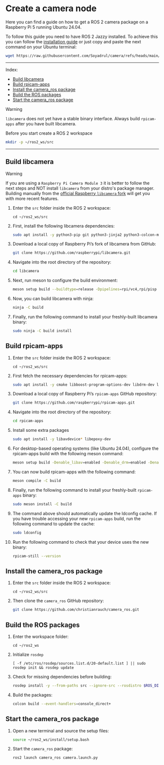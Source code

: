 # Create a camera node

Here you can find a guide on how to get a ROS 2 camera package on a Raspberry Pi 5 running Ubuntu 24.04.

To follow this guide you need to have ROS 2 Jazzy installed. To achieve this you can follow the [installation guide](https://docs.ros.org/en/jazzy/Installation/Ubuntu-Install-Debs.html) or just copy and paste the next command on your Ubuntu terminal:
```bash
wget https://raw.githubusercontent.com/Soyadrul/camera/refs/heads/main/install_ros2_jazzy_on_ubuntu_24.04.sh && bash install_ros2_jazzy_on_ubuntu_24.04.sh
```

---

Index:
- [Build libcamera](#build-libcamera)
- [Build rpicam-apps](#build-rpicam-apps)
- [Install the camera_ros package](#install-the-camera_ros-package)
- [Build the ROS packages](#build-the-ros-packages)
- [Start the camera_ros package](#start-the-camera_ros-package)

> [!WARNING]
>`libcamera` does not yet have a stable binary interface. Always build `rpicam-apps` after you have built libcamera.

Before you start create a ROS 2 workspace

```bash
mkdir -p ~/ros2_ws/src
```

---

## Build libcamera

> [!WARNING]
> If you are using a `Raspberry Pi Camera Module 3` it is better to follow the next steps and NOT install `libcamera` from your distro's package manager. Building manually from the [official Raspberry `libcamera` fork](https://github.com/raspberrypi/libcamera) will get you with more recent features.

1. Enter the `src` folder inside the ROS 2 workspace:
   ```
   cd ~/ros2_ws/src
   ```

2. First, install the following libcamera dependencies:
   ```bash
   sudo apt install -y python3-pip git python3-jinja2 python3-colcon-meson libboost-dev libgnutls28-dev openssl libtiff5-dev pybind11-dev qtbase5-dev libqt5core5a libqt5gui5 libqt5widgets5 meson cmake python3-yaml python3-ply libglib2.0-dev libgstreamer-plugins-base1.0-dev
   ```

3. Download a local copy of Raspberry Pi’s fork of libcamera from GitHub:
   ```bash
   git clone https://github.com/raspberrypi/libcamera.git
   ```
   
4. Navigate into the root directory of the repository:
   ```bash
   cd libcamera
   ```
   
5. Next, run meson to configure the build environment:
   ```bash
   meson setup build --buildtype=release -Dpipelines=rpi/vc4,rpi/pisp -Dipas=rpi/vc4,rpi/pisp -Dv4l2=enabled -Dgstreamer=enabled -Dtest=false -Dlc-compliance=disabled -Dcam=disabled -Dqcam=disabled -Ddocumentation=disabled -Dpycamera=enabled
   ```
   
6. Now, you can build libcamera with ninja:
   ```bash
   ninja -C build
   ```
   
7. Finally, run the following command to install your freshly-built libcamera binary:
   ```bash
   sudo ninja -C build install
   ```

## Build rpicam-apps

1. Enter the `src` folder inside the ROS 2 workspace:
   ```
   cd ~/ros2_ws/src
   ```

2. First fetch the necessary dependencies for rpicam-apps:
   ```bash
   sudo apt install -y cmake libboost-program-options-dev libdrm-dev libexif-dev meson ninja-build
   ```

3. Download a local copy of Raspberry Pi’s `rpicam-apps` GitHub repository:
   ```bash
   git clone https://github.com/raspberrypi/rpicam-apps.git
   ```

4. Navigate into the root directory of the repository:
   ```bash
   cd rpicam-apps
   ```

5. Install some extra packages
   ```bash
   sudo apt install -y libavdevice* libepoxy-dev
   ```
   
6. For desktop-based operating systems (like Ubuntu 24.04), configure the rpicam-apps build with the following meson command:
   ```bash
   meson setup build -Denable_libav=enabled -Denable_drm=enabled -Denable_egl=enabled -Denable_qt=enabled -Denable_opencv=enabled -Denable_tflite=disabled -Denable_hailo=disabled
   ```
   
7. You can now build rpicam-apps with the following command:
   ```bash
   meson compile -C build
   ```
   
8. Finally, run the following command to install your freshly-built `rpicam-apps` binary:
   ```bash
   sudo meson install -C build
   ```
    
9. The command above should automatically update the ldconfig cache. If you have trouble accessing your new `rpicam-apps` build, run the following command to update the cache:
   ```bash
   sudo ldconfig
   ```

10. Run the following command to check that your device uses the new binary:
    ```bash
    rpicam-still --version
    ```

## Install the camera_ros package

1. Enter the `src` folder inside the ROS 2 workspace:
   ```
   cd ~/ros2_ws/src
   ```

2. Then clone the `camera_ros` GitHub repository:
   ```bash
   git clone https://github.com/christianrauch/camera_ros.git
   ```

## Build the ROS packages

1. Enter the workspace folder:
   ```
   cd ~/ros2_ws
   ```
2. Initialize `rosdep`
   ```
   [ -f /etc/ros/rosdep/sources.list.d/20-default.list ] || sudo rosdep init && rosdep update
   ```

3. Check for missing dependencies before building:
   ```bash
   rosdep install -y --from-paths src --ignore-src --rosdistro $ROS_DISTRO --skip-keys=libcamera
   ```

4. Build the packages:
   ```bash
   colcon build --event-handlers=console_direct+
   ```

## Start the camera_ros package
1. Open a new terminal and source the setup files:
   ```bash
   source ~/ros2_ws/install/setup.bash
   ```

2. Start the `camera_ros` package:
   ```bash
   ros2 launch camera_ros camera.launch.py
   ```



















